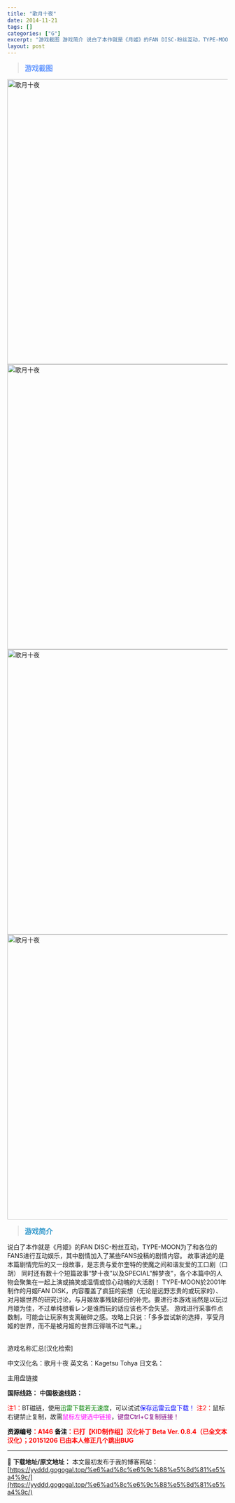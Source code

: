 ```yaml
---
title: "歌月十夜"
date: 2014-11-21
tags: []
categories: ["G"]
excerpt: "游戏截图 游戏简介 说白了本作就是《月姬》的FAN DISC-粉丝互动，TYPE-MOON为了和各位的FANS进行互动娱乐，其中剧情加入了某些FANS投稿的剧情内容。 故事讲述的是本篇剧情完后的又一段故事，是志贵与爱尔奎特的使魔之间和谐友爱的工口剧（口胡） 同时还有数十个短篇故事“梦十夜”以及SPE&hellip;"
layout: post
---
```


<div>
<blockquote><b><span style="font-size: 12pt; color: #6699ff;">游戏截图</span></b></blockquote>
<div><img title="点击放大" src="https://yyddd.gogogal.top/wp-content/uploads/2025/04/20250429_6810fe5478eb1.webp" alt="歌月十夜" width="650" /></div>
<div><img title="点击放大" src="https://yyddd.gogogal.top/wp-content/uploads/2025/04/20250429_6810fe55938e1.webp" alt="歌月十夜" width="650" /></div>
<div><img title="点击放大" src="https://yyddd.gogogal.top/wp-content/uploads/2025/04/20250429_6810fe581aefe.webp" alt="歌月十夜" width="650" /></div>
<div><img title="点击放大" src="https://yyddd.gogogal.top/wp-content/uploads/2025/04/20250429_6810fe5942e28.webp" alt="歌月十夜" width="650" /></div>
<blockquote><b><span style="font-size: 12pt; color: #3399cc;">游戏简介</span></b></blockquote>
<div>说白了本作就是《月姬》的FAN DISC-粉丝互动，TYPE-MOON为了和各位的FANS进行互动娱乐，其中剧情加入了某些FANS投稿的剧情内容。
故事讲述的是本篇剧情完后的又一段故事，是志贵与爱尔奎特的使魔之间和谐友爱的工口剧（口胡）
同时还有数十个短篇故事“梦十夜”以及SPECIAL"醉梦夜"，各个本篇中的人物会聚集在一起上演或搞笑或温情或惊心动魄的大活剧！
TYPE-MOON於2001年制作的月姬FAN DISK，内容覆盖了疯狂的妄想（无论是远野志贵的或玩家的）、对月姬世界的研究讨论，与月姬故事残缺部份的补完。要进行本游戏当然是以玩过月姬为佳，不过单纯想看レン是谁而玩的话应该也不会失望。
游戏进行采事件点数制，可能会让玩家有支离破碎之感。攻略上只说：「多多尝试新的选择，享受月姬的世界，而不是被月姬的世界压得喘不过气来。」</div>
&nbsp;

游戏名称汇总[汉化检索]

中文汉化名：歌月十夜
英文名：Kagetsu Tohya
日文名：

</div>
<div class="panel panel-primary">
<div class="panel-heading">主用盘链接</div>
<div class="panel-body">

<b>国际线路：</b>
<b>中国极速线路：</b>


<span style="color: #ff0000;">注1：</span>BT磁链，使用<span style="color: #008000;">迅雷下载若无速度</span>，可以试试<span style="color: #0000ff;">保存迅雷云盘下载！</span>
<span style="color: #ff0000;">注2：</span>鼠标右键禁止复制，故需<span style="color: #ff00ff;">鼠标左键选中链接</span>，<span style="color: #800080;">键盘Ctrl+C复制链接！</span>

</div>
<div class="panel-footer"><span style="color: #ff0000;"><b><span style="color: #000000;">资源编号</span>：A146</b></span>
<span style="color: #ff0000;"><b><span style="color: #000000;">备注</span>：已打【KID制作组】汉化补丁 Beta Ver. 0.8.4（已全文本汉化）；20151206 已由本人修正几个跳出BUG</b></span></div>
</div>

---
📖 **下载地址/原文地址：** 本文最初发布于我的博客网站：[https://yyddd.gogogal.top/%e6%ad%8c%e6%9c%88%e5%8d%81%e5%a4%9c/](https://yyddd.gogogal.top/%e6%ad%8c%e6%9c%88%e5%8d%81%e5%a4%9c/)
